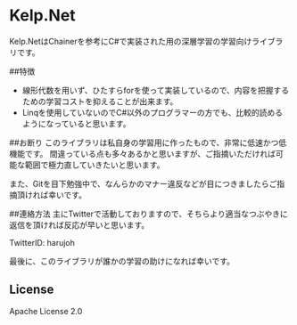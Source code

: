 # Kelp.Net
Kelp.NetはChainerを参考にC#で実装された用の深層学習の学習向けライブラリです。


##特徴
- 線形代数を用いず、ひたすらforを使って実装しているので、内容を把握するための学習コストを抑えることが出来ます。
- Linqを使用していないのでC#以外のプログラマーの方でも、比較的読めるようになっていると思います。


##お断り
このライブラリは私自身の学習用に作ったもので、非常に低速かつ低機能です。
間違っている点も多々あるかと思いますが、ご指摘いただければ可能な範囲で極力直していきたいと思います。

また、Gitを目下勉強中で、なんらかのマナー違反などが目につきましたらご指摘頂ければ幸いです。


##連絡方法
主にTwitterで活動しておりますので、そちらより適当なつぶやきに返信を頂ければ反応が早いと思います。

TwitterID: harujoh

最後に、このライブラリが誰かの学習の助けになれば幸いです。


## License
Apache License 2.0
